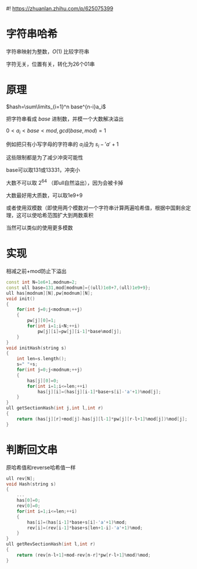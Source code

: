 #! https://zhuanlan.zhihu.com/p/625075399
# 字符串哈希
字符串映射为整数，$O(1)$ 比较字符串

字符无关，位置有关，转化为26个01串
# 原理
$hash=\sum\limits_{i=1}^n base^{n-i}a_i$

把字符串看成 $base$ 进制数，并模一个大数解决溢出

$0<a_i<base<mod,gcd(base,mod)=1$

例如把只有小写字母的字符串的 $a_i$设为 $s_i-'a'+1$

这些限制都是为了减少冲突可能性

base可以取131或13331，冲突小

大数不可以取 $2^{64}$ （即ull自然溢出），因为会被卡掉

大数最好用大质数，可以取1e9+9

或者使用双模数（即使用两个模数对一个字符串计算两遍哈希值，根据中国剩余定理，这可以使哈希范围扩大到两数乘积

当然可以类似的使用更多模数
# 实现
相减之前+mod防止下溢出
```cpp
const int N=1e6+1,modnum=2;
const ull base=131,mod[modnum]={(ull)1e8+7,(ull)1e9+9};
ull has[modnum][N],pw[modnum][N];
void init()
{
    for(int j=0;j<modnum;++j)
    {
        pw[j][0]=1;
        for(int i=1;i<N;++i)
            pw[j][i]=pw[j][i-1]*base%mod[j];
    }
}
void initHash(string s)
{
    int len=s.length();
    s=" "+s;
    for(int j=0;j<modnum;++j)
    {
        has[j][0]=0;
        for(int i=1;i<=len;++i)
            has[j][i]=(has[j][i-1]*base+s[i]-'a'+1)%mod[j];
    }
}
ull getSectionHash(int j,int l,int r)
{
    return (has[j][r]+mod[j]-has[j][l-1]*pw[j][r-l+1]%mod[j])%mod[j];
}
```
# 判断回文串
原哈希值和reverse哈希值一样
```cpp
ull rev[N];
void Hash(string s)
{
    ...
    has[0]=0;
    rev[0]=0;
    for(int i=1;i<=len;++i)
    {
        has[i]=(has[i-1]*base+s[i]-'a'+1)%mod;
        rev[i]=(rev[i-1]*base+s[len+1-i]-'a'+1)%mod;
    }
}
ull getRevSectionHash(int l,int r)
{
    return (rev[n-l+1]+mod-rev[n-r]*pw[r-l+1]%mod)%mod;
}
```